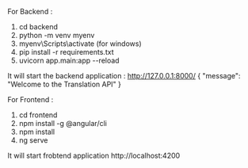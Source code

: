 For Backend : 

1. cd backend
2. python -m venv myenv
3. myenv\Scripts\activate (for windows)
4. pip install -r requirements.txt
5. uvicorn app.main:app --reload

It will start the backend application :
http://127.0.0.1:8000/
{
    "message": "Welcome to the Translation API"
}


For Frontend :
1. cd frontend
2. npm install -g @angular/cli
3. npm install
4. ng serve

It will start frobtend application 
http://localhost:4200

